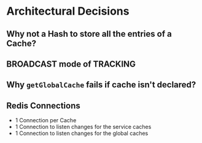 # Architectural Decisions

## Why not a Hash to store all the entries of a Cache?

## BROADCAST mode of TRACKING

## Why `getGlobalCache` fails if cache isn't declared?


## Redis Connections
- 1 Connection per Cache
- 1 Connection to listen changes for the service caches
- 1 Connection to listen changes for the global caches